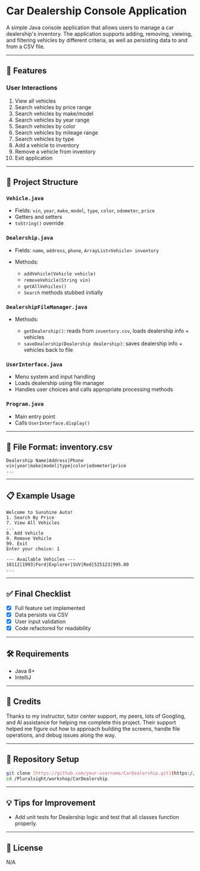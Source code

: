 # Car Dealership Console Application

A simple Java console application that allows users to manage a car dealership's inventory. The application supports adding, removing, viewing, and filtering vehicles by different criteria, as well as persisting data to and from a CSV file.

---

## 🚀 Features

### User Interactions

1. View all vehicles
2. Search vehicles by price range
3. Search vehicles by make/model
4. Search vehicles by year range
5. Search vehicles by color
6. Search vehicles by mileage range
7. Search vehicles by type
8. Add a vehicle to inventory
9. Remove a vehicle from inventory
10. Exit application

---

## 🧱 Project Structure

### `Vehicle.java`

* Fields: `vin`, `year`, `make`, `model`, `type`, `color`, `odometer`, `price`
* Getters and setters
* `toString()` override

### `Dealership.java`

* Fields: `name`, `address`, `phone`, `ArrayList<Vehicle> inventory`
* Methods:

  * `addVehicle(Vehicle vehicle)`
  * `removeVehicle(String vin)`
  * `getAllVehicles()`
  * `Search` methods stubbed initially

### `DealershipFileManager.java`

* Methods:

  * `getDealership()`: reads from `inventory.csv`, loads dealership info + vehicles
  * `saveDealership(Dealership dealership)`: saves dealership info + vehicles back to file

### `UserInterface.java`

* Menu system and input handling
* Loads dealership using file manager
* Handles user choices and calls appropriate processing methods

### `Program.java`

* Main entry point
* Calls `UserInterface.display()`

---

## 💾 File Format: inventory.csv

```
Dealership Name|Address|Phone
vin|year|make|model|type|color|odometer|price
...
```

---

## 📋 Example Usage

```
Welcome to Sunshine Auto!
1. Search By Price
7. View All Vehicles
...
8. Add Vehicle
9. Remove Vehicle
99. Exit
Enter your choice: 1

--- Available Vehicles ---
10112|1993|Ford|Explorer|SUV|Red|525123|995.00
...
```

---

## ✅ Final Checklist

* [x] Full feature set implemented
* [x] Data persists via CSV
* [x] User input validation
* [x] Code refactored for readability

---

## 🛠 Requirements

* Java 8+
* IntelliJ

---

## 🧠 Credits

Thanks to my instructor, tutor center support, my peers, lots of Googling, and AI assistance for helping me complete this project. Their support helped me figure out how to approach building the screens, handle file operations, and debug issues along the way.

---

## 📁 Repository Setup

```bash
git clone [https://github.com/your-username/CarDealership.git](https://github.com/Bilenie/CarDealership.git)
cd /Pluralsight/workshop/CarDealership

```

---

## 💡 Tips for Improvement

* Add unit tests for Dealership logic and test that all classes function  properly.

---

## 📌 License

N/A
